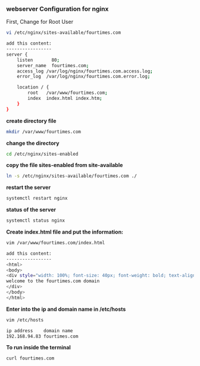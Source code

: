 ### webserver Configuration for nginx
First, Change for Root User
```bash
vi /etc/nginx/sites-available/fourtimes.com

add this content:
-----------------
server {
    listen       80;
    server_name  fourtimes.com;
    access_log /var/log/nginx/fourtimes.com.access.log;
    error_log  /var/log/nginx/fourtimes.com.error.log;

    location / {
        root   /var/www/fourtimes.com;
        index  index.html index.htm;
    }
}
```

**create directory file**

```bash
mkdir /var/www/fourtimes.com
```

**change the directory**

```bash
cd /etc/nginx/sites-enabled
```
**copy the file sites-enabled from site-available**
```bash
ln -s /etc/nginx/sites-available/fourtimes.com ./
```

**restart the server**

```bash
systemctl restart nginx
```
**status of the server**
```bash
systemctl status nginx
```
**Create index.html file and put the information:**
```bash
vim /var/www/fourtimes.com/index.html

add this content:
-----------------
<html>
<body>
<div style="width: 100%; font-size: 40px; font-weight: bold; text-align: center;">
welcome to the fourtimes.com domain
</div>
</body>
</html>
```
**Enter into the ip and domain name in /etc/hosts**
```bash
vim /etc/hosts

ip address    domain name
192.168.94.83 fourtimes.com
```
**To run inside the terminal**
```bash
curl fourtimes.com
```

